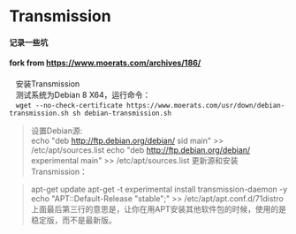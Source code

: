 # Transmission  
#### 记录一些坑  
#### fork from https://www.moerats.com/archives/186/
    安装Transmission  
    测试系统为Debian 8 X64，运行命令：  
    `wget --no-check-certificate https://www.moerats.com/usr/down/debian-transmission.sh
sh debian-transmission.sh`
>设置Debian源:  
>echo "deb http://ftp.debian.org/debian/ sid main" >> /etc/apt/sources.list
>echo "deb http://ftp.debian.org/debian/ experimental main" >> /etc/apt/sources.list
>更新源和安装Transmission：

>apt-get update
>apt-get -t experimental install transmission-daemon -y
>echo "APT::Default-Release \"stable\";" >> /etc/apt/apt.conf.d/71distro
>上面最后第三行的意思是，让你在用APT安装其他软件包的时候，使用的是稳定版，而不是最新版。
